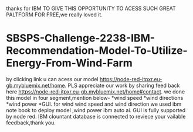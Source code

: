 thanks for IBM TO GIVE THIS OPPORTUNITY TO ACESS SUCH GREAT PALTFORM FOR FREE,we really loved it. 
# SBSPS-Challenge-2238-IBM-Recommendation-Model-To-Utilize-Energy-From-Wind-Farm
by clicking link u can acess our model https://node-red-itpxr.eu-gb.mybluemix.net/home.
PLS appreciate our work by sharing feed back here https://node-red-itpxr.eu-gb.mybluemix.net/home#contact.
we done this model in four segment,mention below-
*wind speed *wind directions *wind power *GUI.
for wind wind speed and wind direction we used ibm note book to deploy model ,wind power ibm auto ai.
GUI is fully supported by node red.
IBM clountant database is connected to reviece your vailable feedback,thank you.
